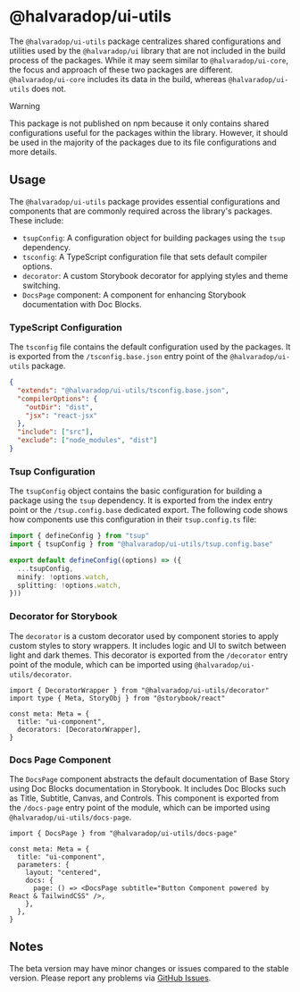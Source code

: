 # @halvaradop/ui-utils

The `@halvaradop/ui-utils` package centralizes shared configurations and utilities used by the `@halvaradop/ui` library that are not included in the build process of the packages. While it may seem similar to `@halvaradop/ui-core`, the focus and approach of these two packages are different. `@halvaradop/ui-core` includes its data in the build, whereas `@halvaradop/ui-utils` does not.

> [!WARNING]
> This package is not published on npm because it only contains shared configurations useful for the packages within the library. However, it should be used in the majority of the packages due to its file configurations and more details.

## Usage

The `@halvaradop/ui-utils` package provides essential configurations and components that are commonly required across the library's packages. These include:

- `tsupConfig`: A configuration object for building packages using the `tsup` dependency.
- `tsconfig`: A TypeScript configuration file that sets default compiler options.
- `decorator`: A custom Storybook decorator for applying styles and theme switching.
- `DocsPage` component: A component for enhancing Storybook documentation with Doc Blocks.

### TypeScript Configuration

The `tsconfig` file contains the default configuration used by the packages. It is exported from the `/tsconfig.base.json` entry point of the `@halvaradop/ui-utils` package.

```json
{
  "extends": "@halvaradop/ui-utils/tsconfig.base.json",
  "compilerOptions": {
    "outDir": "dist",
    "jsx": "react-jsx"
  },
  "include": ["src"],
  "exclude": ["node_modules", "dist"]
}
```

### Tsup Configuration

The `tsupConfig` object contains the basic configuration for building a package using the `tsup` dependency. It is exported from the index entry point or the `/tsup.config.base` dedicated export. The following code shows how components use this configuration in their `tsup.config.ts` file:

```ts
import { defineConfig } from "tsup"
import { tsupConfig } from "@halvaradop/ui-utils/tsup.config.base"

export default defineConfig((options) => ({
  ...tsupConfig,
  minify: !options.watch,
  splitting: !options.watch,
}))
```

### Decorator for Storybook

The `decorator` is a custom decorator used by component stories to apply custom styles to story wrappers. It includes logic and UI to switch between light and dark themes. This decorator is exported from the `/decorator` entry point of the module, which can be imported using `@halvaradop/ui-utils/decorator`.

```tsx
import { DecoratorWrapper } from "@halvaradop/ui-utils/decorator"
import type { Meta, StoryObj } from "@storybook/react"

const meta: Meta = {
  title: "ui-component",
  decorators: [DecoratorWrapper],
}
```

### Docs Page Component

The `DocsPage` component abstracts the default documentation of Base Story using Doc Blocks documentation in Storybook. It includes Doc Blocks such as Title, Subtitle, Canvas, and Controls. This component is exported from the `/docs-page` entry point of the module, which can be imported using `@halvaradop/ui-utils/docs-page`.

```tsx
import { DocsPage } from "@halvaradop/ui-utils/docs-page"

const meta: Meta = {
  title: "ui-component",
  parameters: {
    layout: "centered",
    docs: {
      page: () => <DocsPage subtitle="Button Component powered by React & TailwindCSS" />,
    },
  },
}
```

## Notes

The beta version may have minor changes or issues compared to the stable version. Please report any problems via [GitHub Issues](https://github.com/halvaradop/ui/issues).
